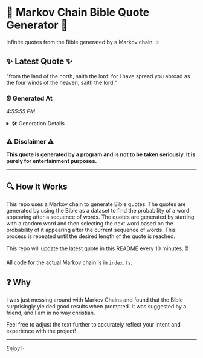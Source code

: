 # 📖 Markov Chain Bible Quote Generator 📖

Infinite quotes from the Bible generated by a Markov chain. ✨

## ✨ Latest Quote ✨
"from the land of the north, saith the lord: for i have spread you abroad as the four winds of the heaven, saith the lord."

### ⏰ Generated At
*4:55:55 PM*

<details>
    <summary>🛠️ Generation Details</summary>
    <p>
        <strong>🌱 Seed:</strong> from<br>
        <strong>🔄 Iterations:</strong> 24<br>
        <strong>📜 Context History:</strong><br>[ from ]: the<br>[ from, the ]: land<br>[ from, the, land ]: of<br>[ from, the, land, of ]: the<br>[ from, the, land, of, the ]: north,<br>[ from, the, land, of, the, north, ]: saith<br>[ the, land, of, the, north,, saith ]: the<br>[ land, of, the, north,, saith, the ]: lord:<br>[ of, the, north,, saith, the, lord: ]: for<br>[ the, north,, saith, the, lord:, for ]: i<br>[ north,, saith, the, lord:, for, i ]: have<br>[ saith, the, lord:, for, i, have ]: spread<br>[ the, lord:, for, i, have, spread ]: you<br>[ lord:, for, i, have, spread, you ]: abroad<br>[ for, i, have, spread, you, abroad ]: as<br>[ i, have, spread, you, abroad, as ]: the<br>[ have, spread, you, abroad, as, the ]: four<br>[ spread, you, abroad, as, the, four ]: winds<br>[ you, abroad, as, the, four, winds ]: of<br>[ abroad, as, the, four, winds, of ]: the<br>[ as, the, four, winds, of, the ]: heaven,<br>[ the, four, winds, of, the, heaven, ]: saith<br>[ four, winds, of, the, heaven,, saith ]: the<br>[ winds, of, the, heaven,, saith, the ]: lord.<br>
    </p>
</details>

### ⚠️ Disclaimer ⚠️
**This quote is generated by a program and is not to be taken seriously. It is purely for entertainment purposes.**

---

## 🔍 How It Works

This repo uses a Markov chain to generate Bible quotes. The quotes are generated by using the Bible as a dataset to find the probability of a word appearing after a sequence of words. The quotes are generated by starting with a random word and then selecting the next word based on the probability of it appearing after the current sequence of words. This process is repeated until the desired length of the quote is reached.

This repo will update the latest quote in this README every 10 minutes. ⏳

All code for the actual Markov chain is in `index.ts`.

## ❓ Why

I was just messing around with Markov Chains and found that the Bible surprisingly yielded good results when prompted. 
It was suggested by a friend, and I am in no way christian.

Feel free to adjust the text further to accurately reflect your intent and experience with the project!

---

*Enjoy*✨
